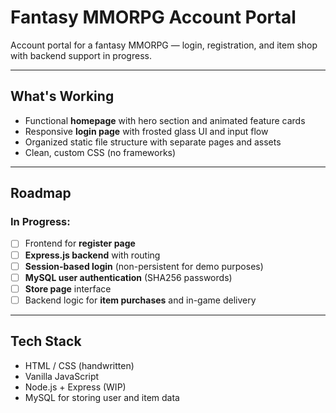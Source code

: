 # Fantasy MMORPG Account Portal

Account portal for a fantasy MMORPG — login, registration, and item shop with backend support in progress.

---

## What's Working

- Functional **homepage** with hero section and animated feature cards
- Responsive **login page** with frosted glass UI and input flow
- Organized static file structure with separate pages and assets
- Clean, custom CSS (no frameworks)

---

## Roadmap

### In Progress:
- [ ] Frontend for **register page**
- [ ] **Express.js backend** with routing
- [ ] **Session-based login** (non-persistent for demo purposes)
- [ ] **MySQL user authentication** (SHA256 passwords)
- [ ] **Store page** interface
- [ ] Backend logic for **item purchases** and in-game delivery

---

## Tech Stack

- HTML / CSS (handwritten)
- Vanilla JavaScript
- Node.js + Express (WIP)
- MySQL for storing user and item data


